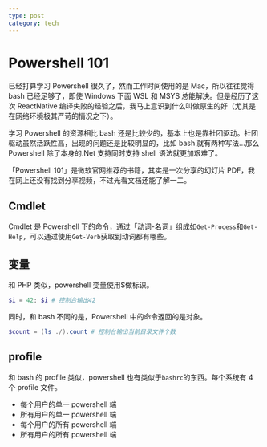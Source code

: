 ```yaml
---
type: post
category: tech
---
```


# Powershell 101

已经打算学习 Powershell 很久了，然而工作时间使用的是 Mac，所以往往觉得 bash 已经足够了，即使 Windows 下面 WSL 和 MSYS 总能解决。但是经历了这次 ReactNative 编译失败的经验之后，我马上意识到什么叫做原生的好（尤其是在网络环境极其严苛的情况之下）。

学习 Powershell 的资源相比 bash 还是比较少的，基本上也是靠社团驱动。社团驱动虽然活跃性高，出现的问题还是比较明显的，比如 bash 就有两种写法...那么 Powershell 除了本身的.Net 支持同时支持 shell 语法就更加艰难了。

「Powershell 101」是微软官网推荐的书籍，其实是一次分享的幻灯片 PDF，我在网上还没有找到分享视频，不过光看文档还能了解一二。

## Cmdlet

Cmdlet 是 Powershell 下的命令，通过「动词-名词」组成如`Get-Process`和`Get-Help`，可以通过使用`Get-Verb`获取到动词都有哪些。

## 变量

和 PHP 类似，powershell 变量使用\$做标识。

```powershell
$i = 42; $i # 控制台输出42
```

同时，和 bash 不同的是，Powershell 中的命令返回的是对象。

```powershell
$count = (ls ./).count # 控制台输出当前目录文件个数
```

## profile

和 bash 的 profile 类似，powershell 也有类似于`bashrc`的东西。每个系统有 4 个 profile 文件。

- 每个用户的单一 powershell 端
- 所有用户的单一 powershell 端
- 每个用户的所有 powershell 端
- 所有用户的所有 powershell 端
